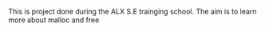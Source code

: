 This is project done during the ALX S.E trainging school. The aim is to learn more about malloc and free
